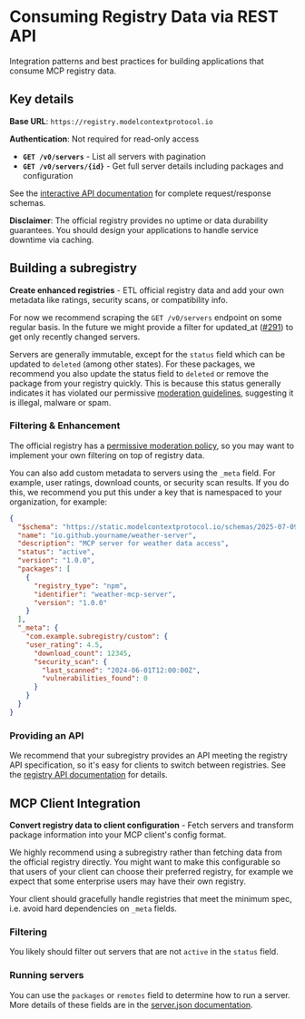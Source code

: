# Consuming Registry Data via REST API

Integration patterns and best practices for building applications that consume MCP registry data.

## Key details

**Base URL**: `https://registry.modelcontextprotocol.io`  

**Authentication**: Not required for read-only access

- **`GET /v0/servers`** - List all servers with pagination
- **`GET /v0/servers/{id}`** - Get full server details including packages and configuration

See the [interactive API documentation](https://registry.modelcontextprotocol.io/docs) for complete request/response schemas.

**Disclaimer**: The official registry provides no uptime or data durability guarantees. You should design your applications to handle service downtime via caching.

## Building a subregistry  
**Create enhanced registries** - ETL official registry data and add your own metadata like ratings, security scans, or compatibility info.

For now we recommend scraping the `GET /v0/servers` endpoint on some regular basis. In the future we might provide a filter for updated_at ([#291](https://github.com/modelcontextprotocol/registry/issues/291)) to get only recently changed servers.

Servers are generally immutable, except for the `status` field which can be updated to `deleted` (among other states). For these packages, we recommend you also update the status field to `deleted` or remove the package from your registry quickly. This is because this status generally indicates it has violated our permissive [moderation guidelines](../administration/moderation-guidelines.md), suggesting it is illegal, malware or spam.

### Filtering & Enhancement

The official registry has a [permissive moderation policy](../administration/moderation-guidelines.md), so you may want to implement your own filtering on top of registry data.

You can also add custom metadata to servers using the `_meta` field. For example, user ratings, download counts, or security scan results. If you do this, we recommend you put this under a key that is namespaced to your organization, for example:

```json
{
  "$schema": "https://static.modelcontextprotocol.io/schemas/2025-07-09/server.schema.json",
  "name": "io.github.yourname/weather-server",
  "description": "MCP server for weather data access",
  "status": "active",
  "version": "1.0.0",
  "packages": [
    {
      "registry_type": "npm",
      "identifier": "weather-mcp-server",
      "version": "1.0.0"
    }
  ],
  "_meta": {
    "com.example.subregistry/custom": {
    "user_rating": 4.5,
      "download_count": 12345,
      "security_scan": {
        "last_scanned": "2024-06-01T12:00:00Z",
        "vulnerabilities_found": 0
      }
    }
  }
}
```

### Providing an API

We recommend that your subregistry provides an API meeting the registry API specification, so it's easy for clients to switch between registries. See the [registry API documentation](../../reference/api/) for details.

## MCP Client Integration
**Convert registry data to client configuration** - Fetch servers and transform package information into your MCP client's config format.

We highly recommend using a subregistry rather than fetching data from the official registry directly. You might want to make this configurable so that users of your client can choose their preferred registry, for example we expect that some enterprise users may have their own registry.

Your client should gracefully handle registries that meet the minimum spec, i.e. avoid hard dependencies on `_meta` fields.

### Filtering

You likely should filter out servers that are not `active` in the `status` field.

### Running servers

You can use the `packages` or `remotes` field to determine how to run a server. More details of these fields are in the [server.json documentation](../../reference/server-json/generic-server-json.md).
